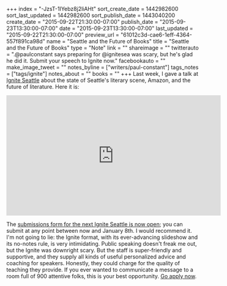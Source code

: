 +++
index = "-JzsT-1IYebz8j2liAHt"
sort_create_date = 1442982600
sort_last_updated = 1442982600
sort_publish_date = 1443040200
create_date = "2015-09-22T21:30:00-07:00"
publish_date = "2015-09-23T13:30:00-07:00"
date = "2015-09-23T13:30:00-07:00"
last_updated = "2015-09-22T21:30:00-07:00"
preview_url = "61012c3d-cae6-1eff-4364-557f891ca98d"
name = "Seattle and the Future of Books"
title = "Seattle and the Future of Books"
type = "Note"
link = ""
shareimage = ""
twitterauto = ".@paulconstant says preparing for @ignitesea was scary, but he's glad he did it. Submit your speech to Ignite now."
facebookauto = ""
make_image_tweet = ""
notes_byline = ["writers/paul-constant"]
tags_notes = ["tags/ignite"]
notes_about = ""
books = ""
+++
Last week, I gave a talk at [Ignite Seattle](http://igniteseattle.com/) about the state of Seattle's literary scene, Amazon, and the future of literature. Here it is: 

<iframe width="560" height="315" src="https://www.youtube.com/embed/dCnX-GHkMpg" frameborder="0" allowfullscreen></iframe>

The [submissions form for the next Ignite Seattle is now open](http://igniteseattle.com/submit-talk/); you can submit at any point between now and January 8th. I would recommend it. I'm not going to lie: the Ignite format, with its ever-advancing slideshow and its no-notes rule, is very intimidating. Public speaking doesn't freak me out, but the Ignite was downright scary. But the staff is super-friendly and supportive, and they supply all kinds of useful personalized advice and coaching for speakers. Honestly, they could charge for the quality of teaching they provide. If you ever wanted to communicate a message to a room full of 900 attentive folks, this is your best opportunity. [Go apply now](http://igniteseattle.com/submit-talk/).